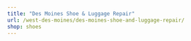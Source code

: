```yaml
---
title: "Des Moines Shoe & Luggage Repair"
url: /west-des-moines/des-moines-shoe-and-luggage-repair/
shop: shoes
---
```

